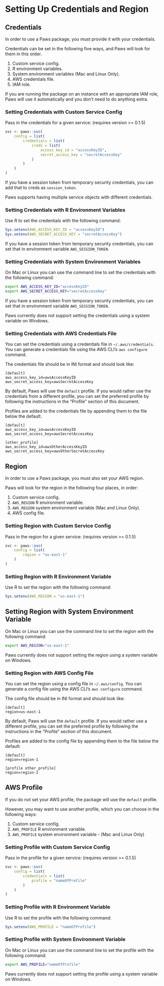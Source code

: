 # Setting Up Credentials and Region

## Credentials

In order to use a Paws package, you must provide it with your
credentials.

Credentials can be set in the following five ways, and Paws will look
for them in this order.

1.  Custom service config.
2.  R environment variables.
3.  System environment variables (Mac and Linux Only).
4.  AWS credentials file.
5.  IAM role.

If you are running the package on an instance with an appropriate IAM
role, Paws will use it automatically and you don’t need to do anything
extra.

### Setting Credentials with Custom Service Config

Pass in the credentials for a given service: (requires version >= 0.1.5) 

``` r
svc <- paws::svc(
    config = list(
        credentials = list(
            creds = list(
                access_key_id = "accessKeyID",
                secret_access_key = "secretAccessKey"
            )
        )
    )
)
```

If you have a session token from temporary security credentials, you
can add that to creds as `session_token`.

Paws supports having multiple service objects with different credentials.

### Setting Credentials with R Environment Variables

Use R to set the credentials with the following command:

``` r
Sys.setenv(AWS_ACCESS_KEY_ID = "accessKeyID")
Sys.setenv(AWS_SECRET_ACCESS_KEY = "secretAccessKey")
```

If you have a session token from temporary security credentials, you
can set that in environment variable `AWS_SESSION_TOKEN`.

### Setting Credentials with System Environment Variables

On Mac or Linux you can use the command line to set the credentials with
the following command:

``` bash
export AWS_ACCESS_KEY_ID="accessKeyID"
export AWS_SECRET_ACCESS_KEY="secretAccessKey"
```

If you have a session token from temporary security credentials, you
can set that in environment variable `AWS_SESSION_TOKEN`.

Paws currently does not support setting the credentials using a system
variable on Windows.

### Setting Credentials with AWS Credentials File

You can set the credentials using a credentials file in
`~/.aws/credentials`. You can generate a credentials file using the AWS
CLI’s `aws configure` command.

The credentials file should be in INI format and should look like:

    [default]
    aws_access_key_id=awsAccessKeyID
    aws_secret_access_key=awsSecretAccessKey

By default, Paws will use the `default` profile. If you would rather use
the credentials from a different profile, you can set the preferred
profile by following the instructions in the “Profile” section of this
document.

Profiles are added to the credentials file by appending them to the file
below the default:

    [default]
    aws_access_key_id=awsAccessKeyID
    aws_secret_access_key=awsSecretAccessKey
    
    [other_profile]
    aws_access_key_id=awsOtherAccessKeyID
    aws_secret_access_key=awsOtherSecretAccessKey

## Region

In order to use a Paws package, you must also set your AWS region.

Paws will look for the region in the following four places, in order:

1.  Custom service config.
2.  `AWS_REGION` R environment variable.
3.  `AWS_REGION` system environment variable (Mac and Linux Only).
4.  AWS config file.

### Setting Region with Custom Service Config

Pass in the region for a given service: (requires version >= 0.1.5) 

``` r
svc <- paws::svc(
    config = list(
        region = "us-east-1"
    )
)
```

### Setting Region with R Environment Variable

Use R to set the region with the following command:

``` r
Sys.setenv(AWS_REGION = "us-east-1")
```

## Setting Region with System Environment Variable

On Mac or Linux you can use the command line to set the region with the
following command:

``` bash
export AWS_REGION="us-east-1"
```

Paws currently does not support setting the region using a system
variable on Windows.

### Setting Region with AWS Config File

You can set the region using a config file in `~/.aws/config`. You can
generate a config file using the AWS CLI’s `aws configure` command.

The config file should be in INI format and should look like:

    [default]
    region=us-east-1

By default, Paws will use the `default` profile. If you would rather use
a different profile, you can set the preferred profile by following the
instructions in the “Profile” section of this document.

Profiles are added to the config file by appending them to the file
below the default:

    [default]
    region=region-1
    
    [profile other_profile]
    region=region-2

## AWS Profile

If you do not set your AWS profile, the package will use the `default`
profile.

However, you may want to use another profile, which you can choose in
the following ways:

1.  Custom service config.
2.  `AWS_PROFILE` R environment variable.
3.  `AWS_PROFILE` system environment variable - (Mac and Linux Only)

### Setting Profile with Custom Service Config

Pass in the profile for a given service: (requires version >= 0.1.5) 

``` r
svc <- paws::svc(
    config = list(
        credentials = list(
            profile = "nameOfProfile"
        )
    )
)
```

### Setting Profile with R Environment Variable

Use R to set the profile with the following command:

``` r
Sys.setenv(AWS_PROFILE = "nameOfProfile")
```

### Setting Profile with System Environment Variable

On Mac or Linux you can use the command line to set the profile with the
following command:

``` bash
export AWS_PROFILE="nameOfProfile"
```

Paws currently does not support setting the profile using a system
variable on Windows.
